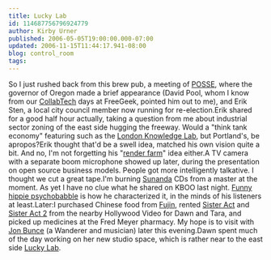 ```yaml
---
title: Lucky Lab
id: 114687756796924779
author: Kirby Urner
published: 2006-05-05T19:00:00.000-07:00
updated: 2006-11-15T11:44:17.941-08:00
blog: control_room
tags: 
---
```


So I just rushed back from this brew pub, a meeting of [POSSE](http://www.possepdx.org/), where the governor of Oregon made a brief appearance (David Pool, whom I know from our [CollabTech](http://business.newsforge.com/print.pl?sid=04/04/09/1854218) days at FreeGeek, pointed him out to me), and Erik Sten, a local city council member now running for re-election.Erik shared for a good half hour actually, taking a question from me about industrial sector zoning of the east side hugging the freeway. Would a "think tank economy" featuring such as the [London Knowledge Lab](http://www.lkl.ac.uk/), but Portland's, be apropos?Erik thought that'd be a swell idea, matched his own vision quite a bit.  And no, I'm not forgetting his "[render farm](http://en.wikipedia.org/wiki/Render_farm)" idea either.A TV camera with a separate boom microphone showed up later, during the presentation on open source business models. People got more intelligently talkative. I thought we cut a great tape.I'm burning [Sunanda](http://worldgame.blogspot.com/2005/02/adventures-in-radio-land-part-2.html) CDs from a master at the moment.  As yet I have no clue what he shared on KBOO last night.  [Funny hippie psychobabble](http://worldgame.blogspot.com/2006/01/bumper-sticker.html) is how he characterized it, in the minds of his listeners at least.Later:I purchased Chinese food from [Fujin](http://www.wcities.com/en/record/95,141400/159/record.html), rented [Sister Act](http://www.imdb.com/title/tt0105417/) and [Sister Act 2](http://www.imdb.com/title/tt0108147/) from the nearby Hollywood Video for Dawn and Tara, and picked up medicines at the Fred Meyer pharmacy.  My hope is to visit with [Jon Bunce](http://mybizmo.blogspot.com/2006/03/st-patricks-day-wanderers-retreat.html) (a Wanderer and musician) later this evening.Dawn spent much of the day working on her new studio space, which is rather near to the east side [Lucky Lab](http://www.luckylab.com/).